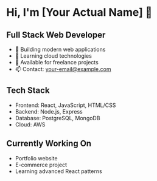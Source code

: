 # Hi, I'm [Your Actual Name] 👋

## Full Stack Web Developer

- 🔭 Building modern web applications
- 🌱 Learning cloud technologies
- 💼 Available for freelance projects
- 📫 Contact: your-email@example.com

## Tech Stack
- Frontend: React, JavaScript, HTML/CSS
- Backend: Node.js, Express
- Database: PostgreSQL, MongoDB
- Cloud: AWS

## Currently Working On
- Portfolio website
- E-commerce project
- Learning advanced React patterns
